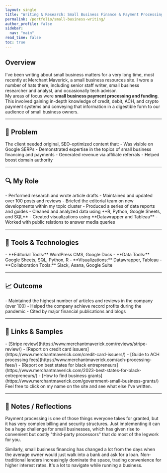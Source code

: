 ```yaml
---
layout: single
title: "Writing & Research: Small Business Finance & Payment Processing"
permalink: /portfolio/small-business-writing/
author_profile: false
sidebar:
  nav: "main"
read_time: false
toc: true
---
```


<h2 class="section-header">Overview  </h2>
I've been writing about small business matters for a very long time, most recently at Merchant Maverick, a small business resources site. I wore a number of hats there, including senior staff writer, small business researcher and analyst, and occasionally tech advisor. 
<div class="callout-block">
My areas of focus were <strong>small business payment processing and funding</strong>. This involved gaining in-depth knowledge of credit, debit, ACH, and crypto payment systems and conveying that information in a digestible form to our audience of small business owners.
</div>

---

<h2 class="section-header"> 🧠 Problem </h2>
The client needed original, SEO-optimized content that:
- Was visible on Google SERPs
- Demonstrated expertise in the topics of small business financing and payments
- Generated revenue via affiliate referrals
- Helped boost domain authority

---

<h2 class="section-header">🔍 My Role  </h2>
- Performed research and wrote article drafts  
- Maintained and updated over 100 posts and reviews
- Briefed the editorial team on new developments within my topic cluster
- Produced a series of data reports and guides
- Cleaned and analyzed data using **R, Python, Google Sheets, and SQL**  
- Created visualizations using **Datawrapper and Tableau**  
- Worked with public relations to answer media queries

---

<h2 class="section-header"> 🔧 Tools & Technologies  </h2>
- **Editorial Tools:** WordPress CMS, Google Docs
- **Data Tools:** Google Sheets, SQL, Python, R
- **Visualizations:** Datawrapper, Tableau
- **Collaboration Tools:** Slack, Asana, Google Suite

---

<h2 class="section-header"> 📈 Outcome </h2>
- Maintained the highest number of articles and reviews in the company (over 100)
- Helped the company achieve record profits during the pandemic 
- Cited by major financial publications and blogs

---

<h2 class="section-header"> 📎 Links & Samples </h2>
- [Stripe review](https://www.merchantmaverick.com/reviews/stripe-review/)  
- [Report on credit card issuers](https://www.merchantmaverick.com/credit-card-issuers/)
- [Guide to ACH processing fees](https://www.merchantmaverick.com/ach-processing-fees/)
- [Report on best states for black entrepreneurs](https://www.merchantmaverick.com/2023-best-states-for-black-entrepreneurs/)
- [How to find business grants](https://www.merchantmaverick.com/government-small-business-grants/)  
Feel free to click on my name on the site and see what else I've written.

---

## 💬 Notes / Reflections
Payment processing is one of those things everyone takes for granted, but it has very complex billing and security structures. Just implementing it can be a huge challenge for small businesses, which has given rise to convenient but costly "third-party processors" that do most of the legwork for you. 

Similarly, small business financing has changed a lot from the days when the average owner would just walk into a bank and ask for a loan. Non-traditional lenders increasingly dominate the space, trading convenience for higher interest rates. It's a lot to navigate while running a business. 

